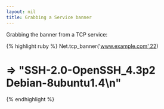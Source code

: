```yaml
---
layout: nil
title: Grabbing a Service banner
---
```


Grabbing the banner from a TCP service:

{% highlight ruby %}
Net.tcp_banner('www.example.com',22)
# => "SSH-2.0-OpenSSH_4.3p2 Debian-8ubuntu1.4\n"
{% endhighlight %}
